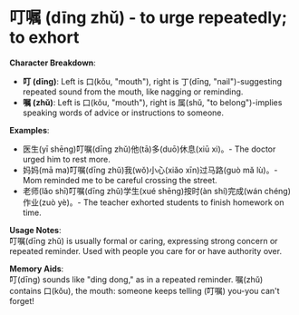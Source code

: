 # **叮嘱 (dīng zhǔ) - to urge repeatedly; to exhort**

**Character Breakdown**:  
- **叮 (dīng)**: Left is 口(kǒu, "mouth"), right is 丁(dīng, "nail")-suggesting repeated sound from the mouth, like nagging or reminding.  
- **嘱 (zhǔ)**: Left is 口(kǒu, "mouth"), right is 属(shǔ, "to belong")-implies speaking words of advice or instructions to someone.

**Examples**:  
- 医生(yī shēng)叮嘱(dīng zhǔ)他(tā)多(duō)休息(xiū xi)。- The doctor urged him to rest more.  
- 妈妈(mā ma)叮嘱(dīng zhǔ)我(wǒ)小心(xiǎo xīn)过马路(guò mǎ lù)。- Mom reminded me to be careful crossing the street.  
- 老师(lǎo shī)叮嘱(dīng zhǔ)学生(xué shēng)按时(àn shí)完成(wán chéng)作业(zuò yè)。- The teacher exhorted students to finish homework on time.

**Usage Notes**:  
叮嘱(dīng zhǔ) is usually formal or caring, expressing strong concern or repeated reminder. Used with people you care for or have authority over.

**Memory Aids**:  
叮(dīng) sounds like "ding dong," as in a repeated reminder. 嘱(zhǔ) contains 口(kǒu), the mouth: someone keeps telling (叮嘱) you-you can't forget!
